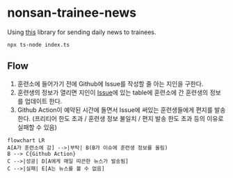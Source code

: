# nonsan-trainee-news

Using [this](https://github.com/parksb/the-camp-lib) library for sending daily news to trainees.

```
npx ts-node index.ts
```

## Flow
1. 훈련소에 들어가기 전에 Github에 Issue를 작성할 줄 아는 지인을 구한다.
2. 훈련생의 정보가 열리면 지인이 [Issue](https://github.com/guzus/nonsan-trainee-news/issues/1)에 있는 table에 훈련소에 간 훈련생의 정보를 업데이트 한다.
3. Github Action이 예약된 시간에 돌면서 Issue에 써있는 훈련생들에게 편지를 발송한다. (프리티어 한도 초과 / 훈련생 정보 불일치 / 편지 발송 한도 초과 등의 이유로 실패할 수 있음)

```mermaid
flowchart LR
A[A가 훈련소에 감] -->|부탁| B(B가 이슈에 훈련생 정보를 올림)
B --> C{Github Action}
C -->|성공| D[A에게 매일 따끈한 뉴스가 발송됨]
C -->|실패| E[A는 뉴스를 볼 수 없음]
```

